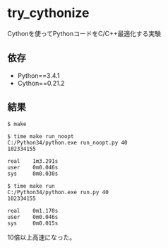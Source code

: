 # try_cythonize
Cythonを使ってPythonコードをC/C++最適化する実験

## 依存
- Python==3.4.1
- Cython==0.21.2

## 結果
```
$ make

$ time make run_noopt
C:/Python34/python.exe run_noopt.py 40
102334155

real    1m3.291s
user    0m0.046s
sys     0m0.030s

$ time make run
C:/Python34/python.exe run.py 40
102334155

real    0m1.170s
user    0m0.046s
sys     0m0.015s
```
10倍以上高速になった。
